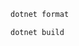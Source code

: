 <!-- Describe the intention of the changes being proposed. What problem does it solve or functionality does it add? -->

<!-- Verify that you have linted and formatted your .NET code correctly -->

```bash
dotnet format
```

```bash
dotnet build
```
